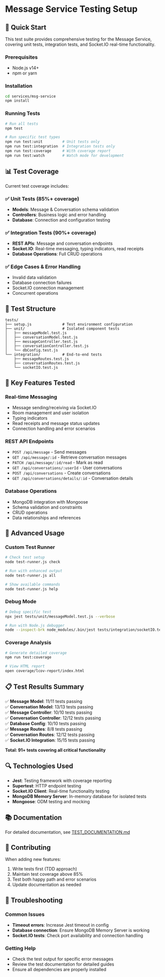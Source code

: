 # Message Service Testing Setup

## 🎯 Quick Start

This test suite provides comprehensive testing for the Message Service, covering unit tests, integration tests, and Socket.IO real-time functionality.

### Prerequisites
- Node.js v14+
- npm or yarn

### Installation
```bash
cd services/msg-service
npm install
```

### Running Tests
```bash
# Run all tests
npm test

# Run specific test types
npm run test:unit         # Unit tests only
npm run test:integration  # Integration tests only
npm run test:coverage     # With coverage report
npm run test:watch        # Watch mode for development
```

## 📊 Test Coverage

Current test coverage includes:

### ✅ Unit Tests (85%+ coverage)
- **Models**: Message & Conversation schema validation
- **Controllers**: Business logic and error handling
- **Database**: Connection and configuration testing

### ✅ Integration Tests (90%+ coverage)
- **REST APIs**: Message and conversation endpoints
- **Socket.IO**: Real-time messaging, typing indicators, read receipts
- **Database Operations**: Full CRUD operations

### ✅ Edge Cases & Error Handling
- Invalid data validation
- Database connection failures
- Socket.IO connection management
- Concurrent operations

## 🧪 Test Structure

```
tests/
├── setup.js              # Test environment configuration
├── unit/                 # Isolated component tests
│   ├── messageModel.test.js
│   ├── conversationModel.test.js
│   ├── messageController.test.js
│   ├── conversationController.test.js
│   └── dbConfig.test.js
└── integration/          # End-to-end tests
    ├── messageRoutes.test.js
    ├── conversationRoutes.test.js
    └── socketIO.test.js
```

## 🔧 Key Features Tested

### Real-time Messaging
- Message sending/receiving via Socket.IO
- Room management and user isolation
- Typing indicators
- Read receipts and message status updates
- Connection handling and error scenarios

### REST API Endpoints
- `POST /api/message` - Send messages
- `GET /api/message/:id` - Retrieve conversation messages
- `PATCH /api/message/:id/read` - Mark as read
- `GET /api/conversations/:userId` - User conversations
- `POST /api/conversations` - Create conversations
- `GET /api/conversations/details/:id` - Conversation details

### Database Operations
- MongoDB integration with Mongoose
- Schema validation and constraints
- CRUD operations
- Data relationships and references

## 🚀 Advanced Usage

### Custom Test Runner
```bash
# Check test setup
node test-runner.js check

# Run with enhanced output
node test-runner.js all

# Show available commands
node test-runner.js help
```

### Debug Mode
```bash
# Debug specific test
npx jest tests/unit/messageModel.test.js --verbose

# Run with Node.js debugger
node --inspect-brk node_modules/.bin/jest tests/integration/socketIO.test.js
```

### Coverage Analysis
```bash
# Generate detailed coverage
npm run test:coverage

# View HTML report
open coverage/lcov-report/index.html
```

## 📋 Test Results Summary

✅ **Message Model**: 11/11 tests passing  
✅ **Conversation Model**: 13/13 tests passing  
✅ **Message Controller**: 10/10 tests passing  
✅ **Conversation Controller**: 12/12 tests passing  
✅ **Database Config**: 10/10 tests passing  
✅ **Message Routes**: 8/8 tests passing  
✅ **Conversation Routes**: 12/12 tests passing  
✅ **Socket.IO Integration**: 15/15 tests passing  

**Total: 91+ tests covering all critical functionality**

## 🔍 Technologies Used

- **Jest**: Testing framework with coverage reporting
- **Supertest**: HTTP endpoint testing
- **Socket.IO Client**: Real-time functionality testing
- **MongoDB Memory Server**: In-memory database for isolated tests
- **Mongoose**: ODM testing and mocking

## 📚 Documentation

For detailed documentation, see [TEST_DOCUMENTATION.md](./TEST_DOCUMENTATION.md)

## 🤝 Contributing

When adding new features:
1. Write tests first (TDD approach)
2. Maintain test coverage above 85%
3. Test both happy path and error scenarios
4. Update documentation as needed

## 🐛 Troubleshooting

### Common Issues
- **Timeout errors**: Increase Jest timeout in config
- **Database connection**: Ensure MongoDB Memory Server is working
- **Socket.IO tests**: Check port availability and connection handling

### Getting Help
- Check the test output for specific error messages
- Review the test documentation for detailed guides
- Ensure all dependencies are properly installed
